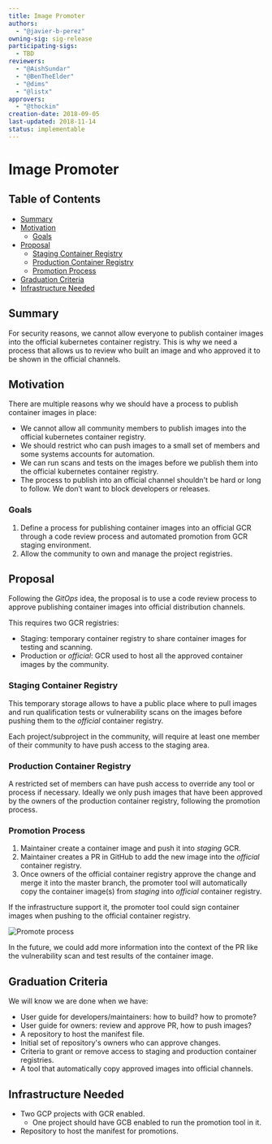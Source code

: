 ```yaml
---
title: Image Promoter
authors:
  - "@javier-b-perez"
owning-sig: sig-release
participating-sigs:
  - TBD
reviewers:
  - "@AishSundar"
  - "@BenTheElder"
  - "@dims"
  - "@listx"
approvers:
  - "@thockin"
creation-date: 2018-09-05
last-updated: 2018-11-14
status: implementable
---
```


# Image Promoter

## Table of Contents

<!-- toc -->
- [Summary](#summary)
- [Motivation](#motivation)
  - [Goals](#goals)
- [Proposal](#proposal)
  - [Staging Container Registry](#staging-container-registry)
  - [Production Container Registry](#production-container-registry)
  - [Promotion Process](#promotion-process)
- [Graduation Criteria](#graduation-criteria)
- [Infrastructure Needed](#infrastructure-needed)
<!-- /toc -->

## Summary

For security reasons, we cannot allow everyone to publish container images into the official kubernetes container registry. This is why we need a process that allows us to review who built an image and who approved it to be shown in the official channels.


## Motivation

There are multiple reasons why we should have a process to publish container images in place:

* We cannot allow all community members to publish images into the official kubernetes container registry.
* We should restrict who can push images to a small set of members and some systems accounts for automation.
* We can run scans and tests on the images before we publish them into the official kubernetes container registry.
* The process to publish into an official channel shouldn't be hard or long to follow. We don’t want to block developers or releases.

### Goals

1. Define a process for publishing container images into an official GCR through a code review process and automated promotion from GCR staging environment.
1. Allow the community to own and manage the project registries.

## Proposal

Following the *GitOps* idea, the proposal is to use a code review process to approve publishing container images into official distribution channels.

This requires two GCR registries:

* Staging: temporary container registry to share container images for testing and scanning.
* Production or *official*: GCR used to host all the approved container images by the community.

### Staging Container Registry

This temporary storage allows to have a public place where to pull images and run qualification tests or vulnerability scans on the images before pushing them to the *official* container registry.

Each project/subproject in the community, will require at least one member of their community to have push access to the staging area.

### Production Container Registry

A restricted set of members can have push access to override any tool or process if necessary.
Ideally we only push images that have been approved by the owners of the production container registry, following the promotion process.

### Promotion Process

1. Maintainer create a container image and push it into *staging* GCR.
1. Maintainer creates a PR in GitHub to add the new image into the *official* container registry.
1. Once owners of the official container registry approve the change and merge it into the master branch, the promoter tool will automatically copy the container image(s) from *staging* into *official* container registry.

If the infrastructure support it, the promoter tool could sign container images when pushing to the official container registry.

![Promote process](promote-process.jpg?raw=true "Promote process")

In the future, we could add more information into the context of the PR like the vulnerability scan and test results of the container image.

## Graduation Criteria

We will know we are done when we have:

* User guide for developers/maintainers: how to build? how to promote?
* User guide for owners: review and approve PR, how to push images?
* A repository to host the manifest file.
* Initial set of repository's owners who can approve changes.
* Criteria to grant or remove access to staging and production container registries.
* A tool that automatically copy approved images into official channels.

## Infrastructure Needed

* Two GCP projects with GCR enabled.
  * One project should have GCB enabled to run the promotion tool in it.
* Repository to host the manifest for promotions.

